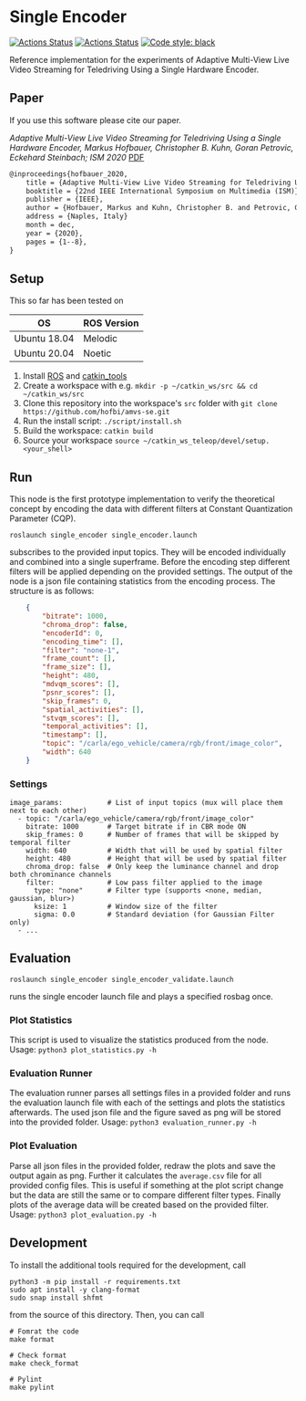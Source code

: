 # Single Encoder

[![Actions Status](https://github.com/hofbi/amvs-se/workflows/CI/badge.svg)](https://github.com/hofbi/amvs-se)
[![Actions Status](https://github.com/hofbi/amvs-se/workflows/CodeQL/badge.svg)](https://github.com/hofbi/amvs-se)
[![Code style: black](https://img.shields.io/badge/code%20style-black-000000.svg)](https://github.com/psf/black)

Reference implementation for the experiments of Adaptive Multi-View Live Video Streaming for Teledriving Using a Single Hardware Encoder.

## Paper

If you use this software please cite our paper.

*Adaptive Multi-View Live Video Streaming for Teledriving Using a Single Hardware Encoder, Markus Hofbauer, Christopher B. Kuhn, Goran Petrovic, Eckehard Steinbach; ISM 2020* [PDF](https://www.researchgate.net/publication/345241096_Adaptive_Multi-View_Live_Video_Streaming_for_Teledriving_Using_a_Single_Hardware_Encoder)

```tex
@inproceedings{hofbauer_2020,
    title = {Adaptive Multi-View Live Video Streaming for Teledriving Using a Single Hardware Encoder},
    booktitle = {22nd IEEE International Symposium on Multimedia (ISM)},
    publisher = {IEEE},
    author = {Hofbauer, Markus and Kuhn, Christopher B. and Petrovic, Goran and Steinbach, Eckehard},
    address = {Naples, Italy}
    month = dec,
    year = {2020},
    pages = {1--8},
}
```

## Setup

This so far has been tested on

| OS  | ROS Version |
| --- | ----------- |
| Ubuntu 18.04 | Melodic |
| Ubuntu 20.04 | Noetic |

1. Install [ROS](http://wiki.ros.org/ROS/Installation) and [catkin_tools](https://catkin-tools.readthedocs.io/en/latest/installing.html#installing-catkin-tools)
1. Create a workspace with e.g. `mkdir -p ~/catkin_ws/src && cd ~/catkin_ws/src`
1. Clone this repository into the workspace's `src` folder with `git clone https://github.com/hofbi/amvs-se.git`
1. Run the install script: `./script/install.sh`
1. Build the workspace: `catkin build`
1. Source your workspace `source ~/catkin_ws_teleop/devel/setup.<your_shell>`

## Run

This node is the first prototype implementation to verify the theoretical concept by encoding the data with different filters at Constant Quantization Parameter (CQP).

```shell
roslaunch single_encoder single_encoder.launch
```

subscribes to the provided input topics. They will be encoded individually and combined into a single superframe. Before the encoding step different filters will be applied depending on the provided settings. The output of the node is a json file containing statistics from the encoding process. The structure is as follows:

```json
    {
        "bitrate": 1000,
        "chroma_drop": false,
        "encoderId": 0,
        "encoding_time": [],
        "filter": "none-1",
        "frame_count": [],
        "frame_size": [],
        "height": 480,
        "mdvqm_scores": [],
        "psnr_scores": [],
        "skip_frames": 0,
        "spatial_activities": [],
        "stvqm_scores": [],
        "temporal_activities": [],
        "timestamp": [],
        "topic": "/carla/ego_vehicle/camera/rgb/front/image_color",
        "width": 640
    }
```

### Settings

```shell
image_params:           # List of input topics (mux will place them next to each other)
  - topic: "/carla/ego_vehicle/camera/rgb/front/image_color"
    bitrate: 1000       # Target bitrate if in CBR mode ON
    skip_frames: 0      # Number of frames that will be skipped by temporal filter
    width: 640          # Width that will be used by spatial filter
    height: 480         # Height that will be used by spatial filter
    chroma_drop: false  # Only keep the luminance channel and drop both chrominance channels
    filter:             # Low pass filter applied to the image
      type: "none"      # Filter type (supports <none, median, gaussian, blur>)
      ksize: 1          # Window size of the filter
      sigma: 0.0        # Standard deviation (for Gaussian Filter only)
  - ...
```

## Evaluation

```shell
roslaunch single_encoder single_encoder_validate.launch
```

runs the single encoder launch file and plays a specified rosbag once.

### Plot Statistics

This script is used to visualize the statistics produced from the node. Usage: `python3 plot_statistics.py -h`

### Evaluation Runner

The evaluation runner parses all settings files in a provided folder and runs the evaluation launch file with each of the settings and plots the statistics afterwards. The used json file and the figure saved as png will be stored into the provided folder. Usage: `python3 evaluation_runner.py -h`

### Plot Evaluation

Parse all json files in the provided folder, redraw the plots and save the output again as png. Further it calculates the `average.csv` file for all provided config files. This is useful if something at the plot script change but the data are still the same or to compare different filter types. Finally plots of the average data will be created based on the provided filter. Usage: `python3 plot_evaluation.py -h`

## Development

To install the additional tools required for the development, call

```shell
python3 -m pip install -r requirements.txt
sudo apt install -y clang-format
sudo snap install shfmt
```

from the source of this directory. Then, you can call

```shell
# Fomrat the code
make format

# Check format
make check_format

# Pylint
make pylint
```

